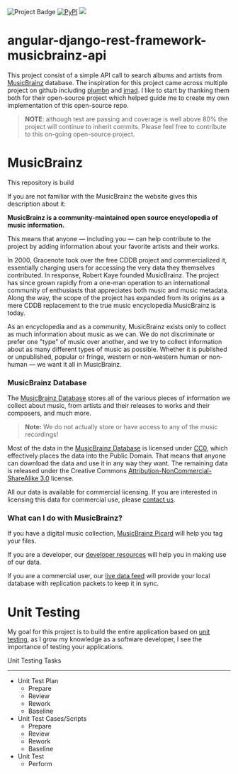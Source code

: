 <img src="https://ci.appveyor.com/api/projects/status/32r7s2skrgm9ubva?svg=true&passingText=master%20-%20OK" alt="Project Badge"> [![PyPI](https://img.shields.io/pypi/pyversions/Django.svg)]()
<img src="https://img.shields.io/codacy/coverage/59d607d0e311408885e418004068ea58.svg">

# angular-django-rest-framework-musicbrainz-api

This project consist of a simple API call to search albums and artists from [MusicBrainz](https://musicbrainz.org/) database.  The inspiration for this project came across multiple project on github including [plumbn](https://github.com/plumbn/MusicList) and [jmad](https://github.com/kevinharvey/jmad).  I like to start by thanking them both for their open-source project which helped guide me to create my own implementation of this open-source repo.

> **NOTE**: although test are passing and coverage is well above 80% the project will continue to inherit commits.  Please feel free to contribute to this on-going open-source project.

# MusicBrainz

This repository is build 

If you are not familiar with the MusicBrainz the website gives this description about it:

**MusicBrainz is a community-maintained open source encyclopedia of music information.**

This means that anyone — including you — can help contribute to the project by adding information about your favorite artists and their works.

In 2000, Gracenote took over the free CDDB project and commercialized it, essentially charging users for accessing the very data they themselves contributed. In response, Robert Kaye founded MusicBrainz. The project has since grown rapidly from a one-man operation to an international community of enthusiasts that appreciates both music and music metadata. Along the way, the scope of the project has expanded from its origins as a mere CDDB replacement to the true music encyclopedia MusicBrainz is today.

As an encyclopedia and as a community, MusicBrainz exists only to collect as much information about music as we can. We do not discriminate or prefer one "type" of music over another, and we try to collect information about as many different types of music as possible. Whether it is published or unpublished, popular or fringe, western or non-western human or non-human — we want it all in MusicBrainz.

### MusicBrainz Database

The [MusicBrainz Database](https://musicbrainz.org/doc/MusicBrainz_Database) stores all of the various pieces of information we collect about music, from artists and their releases to works and their composers, and much more. 

> **Note:** We do not actually store or have access to any of the music recordings!

Most of the data in the [MusicBrainz Database](https://musicbrainz.org/doc/MusicBrainz_Database) is licensed under [CC0](http://creativecommons.org/publicdomain/zero/1.0/), which effectively places the data into the Public Domain. That means that anyone can download the data and use it in any way they want. The remaining data is released under the Creative Commons [Attribution-NonCommercial-ShareAlike 3.0](http://creativecommons.org/licenses/by-nc-sa/3.0/) license.

All our data is available for commercial licensing. If you are interested in licensing this data for commercial use, please [contact us](https://musicbrainz.org/doc/Contact_Us).

### What can I do with MusicBrainz?
If you have a digital music collection, [MusicBrainz Picard](https://musicbrainz.org/doc/MusicBrainz_Picard) will help you tag your files.

If you are a developer, our [developer resources](https://musicbrainz.org/doc/Developer_Resources) will help you in making use of our data.

If you are a commercial user, our [live data feed](https://musicbrainz.org/doc/Live_Data_Feed) will provide your local database with replication packets to keep it in sync.

# Unit Testing

My goal for this project is to build the entire application based on [unit testing](http://softwaretestingfundamentals.com/unit-testing/), as I grow my knowledge as a software developer, I see the importance of testing your applications.

Unit Testing Tasks

--------------------

-   Unit Test Plan
    -   Prepare
    -   Review
    -   Rework
    -   Baseline
-   Unit Test Cases/Scripts
    -   Prepare
    -   Review
    -   Rework
    -   Baseline
-   Unit Test
    -   Perform



